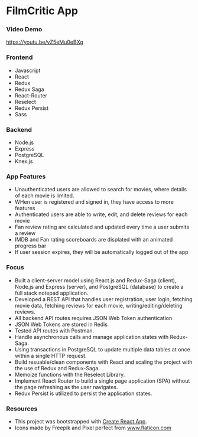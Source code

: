 
# FilmCritic App

### Video Demo
https://youtu.be/vZ5eMu0eBXg

### Frontend 
* Javascript
* React
* Redux
* Redux Saga
* React-Router
* Reselect 
* Redux Persist
* Sass

### Backend
* Node.js
* Express
* PostgreSQL
* Knex.js

### App Features
* Unauthenticated users are allowed to search for movies, where details of each movie is limited.
* WHen user is registered and signed in, they have access to more features
* Authenticated users are able to write, edit, and delete reviews for each movie
* Fan review rating are calculated and updated every time a user submits a review
* IMDB and Fan rating scoreboards are displated with an animated progress bar
* If user session expires, they will be automatically logged out of the app

### Focus
* Built a client-server model using React.js and Redux-Saga (client), Node.js and Express (server), and PostgreSQL (database) to create a full stack notepad application.
* Developed a REST API that handles user registration, user login, fetching movie data, fetching reviews for each movie, writing/editing/deleting reviews.
* All backend API routes requires JSON Web Token authentication
* JSON Web Tokens are stored in Redis
* Tested API routes with Postman.
* Handle asynchronous calls and manage application states with Redux-Saga.
* Using transactions in PostgreSQL to update multiple data tables at once within a single HTTP request.
* Build resuable/clean components with React and scaling the project with the use of Redux and Redux-Saga.
* Memoize functions with the Reselect Library.
* Implement React Router to build a single page application (SPA) without the page refreshing as the user navigates.
* Redux Persist is utilized to persist the application states.


### Resources
* This project was bootstrapped with [Create React App](https://github.com/facebook/create-react-app).
* Icons made by Freepik and Pixel perfect from www.flaticon.com